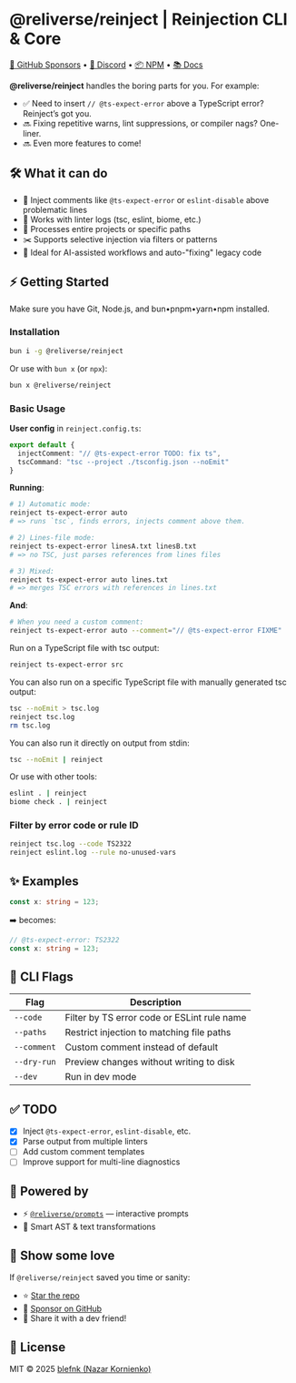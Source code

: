 # @reliverse/reinject | Reinjection CLI & Core

[💖 GitHub Sponsors](https://github.com/sponsors/blefnk) • [💬 Discord](https://discord.gg/Pb8uKbwpsJ) • [📦 NPM](https://npmjs.com/@reliverse/reinject) • [📚 Docs](https://blefnk.reliverse.org/blog/my-products/reinject)

**@reliverse/reinject** handles the boring parts for you. For example:

- ✅ Need to insert `// @ts-expect-error` above a TypeScript error? Reinject’s got you.
- 🔜 Fixing repetitive warns, lint suppressions, or compiler nags? One-liner.
- 🔜 Even more features to come!

## 🛠️ What it can do

- 🧠 Inject comments like `@ts-expect-error` or `eslint-disable` above problematic lines
- 📄 Works with linter logs (tsc, eslint, biome, etc.)
- 🚀 Processes entire projects or specific paths
- ✂️ Supports selective injection via filters or patterns
- 🤖 Ideal for AI-assisted workflows and auto-"fixing" legacy code

## ⚡ Getting Started

Make sure you have Git, Node.js, and bun•pnpm•yarn•npm installed.

### Installation

```bash
bun i -g @reliverse/reinject
```

Or use with `bun x` (or `npx`):

```bash
bun x @reliverse/reinject
```

### Basic Usage

**User config** in `reinject.config.ts`:

```ts
export default {
  injectComment: "// @ts-expect-error TODO: fix ts",
  tscCommand: "tsc --project ./tsconfig.json --noEmit"
}
```

**Running**:

```bash
# 1) Automatic mode:
reinject ts-expect-error auto
# => runs `tsc`, finds errors, injects comment above them.

# 2) Lines-file mode:
reinject ts-expect-error linesA.txt linesB.txt
# => no TSC, just parses references from lines files

# 3) Mixed:
reinject ts-expect-error auto lines.txt
# => merges TSC errors with references in lines.txt
```

**And**:

```bash
# When you need a custom comment:
reinject ts-expect-error auto --comment="// @ts-expect-error FIXME"
```

Run on a TypeScript file with tsc output:

```bash
reinject ts-expect-error src
```

You can also run on a specific TypeScript file with manually generated tsc output:

```bash
tsc --noEmit > tsc.log
reinject tsc.log
rm tsc.log
```

You can also run it directly on output from stdin:

```bash
tsc --noEmit | reinject
```

Or use with other tools:

```bash
eslint . | reinject
biome check . | reinject
```

### Filter by error code or rule ID

```bash
reinject tsc.log --code TS2322
reinject eslint.log --rule no-unused-vars
```

## ✨ Examples

```ts
const x: string = 123;
```

➡️ becomes:

```ts
// @ts-expect-error: TS2322
const x: string = 123;
```

## 🧪 CLI Flags

| Flag             | Description                                      |
|------------------|--------------------------------------------------|
| `--code`         | Filter by TS error code or ESLint rule name      |
| `--paths`        | Restrict injection to matching file paths        |
| `--comment`      | Custom comment instead of default                |
| `--dry-run`      | Preview changes without writing to disk          |
| `--dev`          | Run in dev mode                                  |

## ✅ TODO

- [x] Inject `@ts-expect-error`, `eslint-disable`, etc.
- [x] Parse output from multiple linters
- [ ] Add custom comment templates
- [ ] Improve support for multi-line diagnostics

## 🔋 Powered by

- ⚡ [`@reliverse/prompts`](https://npmjs.com/@reliverse/prompts) — interactive prompts
- 🧠 Smart AST & text transformations

## 🫶 Show some love

If `@reliverse/reinject` saved you time or sanity:

- ⭐ [Star the repo](https://github.com/reliverse/reinject)
- 💖 [Sponsor on GitHub](https://github.com/sponsors/blefnk)
- 🫶 Share it with a dev friend!

## 📄 License

MIT © 2025 [blefnk (Nazar Kornienko)](https://github.com/blefnk)
